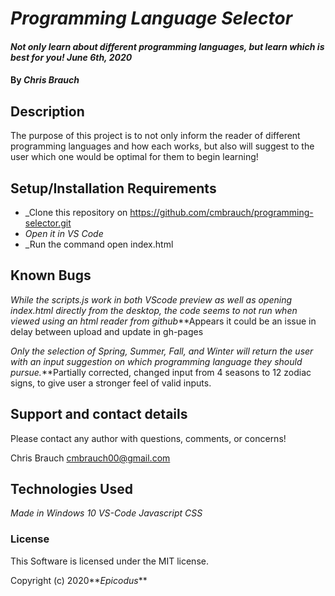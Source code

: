 # _Programming Language Selector_

#### _Not only learn about different programming languages, but learn which is best for you! June 6th, 2020_

#### By _**Chris Brauch**_

## Description

The purpose of this project is to not only inform the reader of different programming languages and how each works, but also will suggest to the user which one would be optimal for them to begin learning!

## Setup/Installation Requirements

* _Clone this repository on https://github.com/cmbrauch/programming-selector.git
* _Open it in VS Code_
* _Run the command open index.html

## Known Bugs

_While the scripts.js work in both VScode preview as well as opening index.html directly from the desktop, the code seems to not run when viewed using an html reader from github_**Appears it could be an issue in delay between upload and update in gh-pages

_Only the selection of Spring, Summer, Fall, and Winter will return the user with an input suggestion on which programming language they should pursue._**Partially corrected, changed input from 4 seasons to 12 zodiac signs, to give user a stronger feel of valid inputs.

## Support and contact details

Please contact any author with questions, comments, or concerns!

Chris Brauch <cmbrauch00@gmail.com>

## Technologies Used

_Made in Windows 10_
_VS-Code_
_Javascript_
_CSS_

### License

This Software is licensed under the MIT license.

Copyright (c) 2020**_Epicodus_**